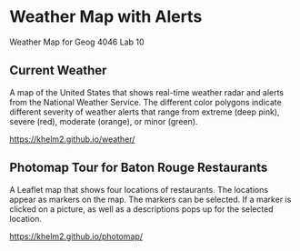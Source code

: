 # Weather Map with Alerts
Weather Map for Geog 4046 Lab 10

## Current Weather
A map of the United States that shows real-time weather radar and alerts from the National Weather Service. The different color polygons indicate different severity of weather alerts that range from extreme (deep pink), severe (red), moderate (orange), or minor (green).

https://khelm2.github.io/weather/

## Photomap Tour for Baton Rouge Restaurants
A Leaflet map that shows four locations of restaurants. The locations appear as markers on the map. The markers can be selected. If a marker is clicked on a picture, as well as a descriptions pops up for the selected location.

https://khelm2.github.io/photomap/
